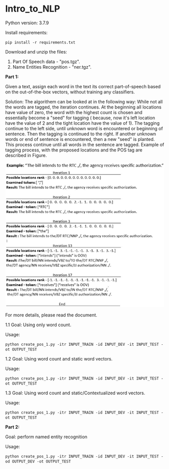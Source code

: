 # Intro_to_NLP
Python version: 3.7.9

Install requirements:
```
pip install -r requirements.txt
```
Download and unzip the files:
1) Part Of Speech data - "pos.tgz".
2) Name Entities Recognition - "ner.tgz".


**Part 1:**

Given a text, assign each word in the text its correct part-of-speech based on the out-of-the-box vectors, without
training any classifiers.

Solution:
The algorithem can be looked at in the following way: While not all the words are tagged, the iteration continues.
At the beginning all locations have value of zero, the word with the highest count is chosen and essentially become a "seed" for tagging ( because, now it's left location have the value of 2 and the tight location have the value of 1).
The tagging continue to the left side, until unknown word is encountered or beginning of sentence. Then the tagging is continued to the right. If another unknown words or end of sentence is encountered, then a new "seed" is planted.
This process continue until all words in the sentence are tagged. Example of tagging process, with the proposed locations and the POS tag are described in Figure.


![alt text](images/example_section11.jpg)


For more details, please read the document.

1.1
Goal: 
Using only word count.

Usage:
```
python create_pos_1.py -itr INPUT_TRAIN -id INPUT_DEV -it INPUT_TEST -ot OUTPUT_TEST
```

1.2
Goal: 
Using word count and static word vectors.


Usage:
```
python create_pos_1.py -itr INPUT_TRAIN -id INPUT_DEV -it INPUT_TEST -ot OUTPUT_TEST
```

1.3
Goal:
Using word count and static/Contextualized word vectors.


Usage:
```
python create_pos_1.py -itr INPUT_TRAIN -id INPUT_DEV -it INPUT_TEST -ot OUTPUT_TEST
```
**Part 2:**

Goal: 
perform named entity recognition

Usage:
```
python create_pos_1.py -itr INPUT_TRAIN -id INPUT_DEV -it INPUT_TEST -od OUTPUT_DEV -ot OUTPUT_TEST
```

